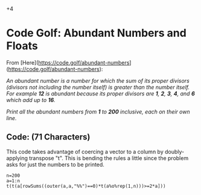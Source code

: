+4

# Code Golf: Abundant Numbers and Floats

From [Here](<https://code.golf/abundant-numbers>](https://code.golf/abundant-numbers):

*An abundant number is a number for which the sum of its proper divisors (divisors not including the number itself) is greater than the number itself. For example **12** is abundant because its proper divisors are **1**, **2**, **3**, **4**, and **6** which add up to **16**.*

*Print all the abundant numbers from **1** to **200** inclusive, each on their own line.*

## Code: (71 Characters)

This code takes advantage of coercing a vector to a column by doubly-applying transpose "t". This is bending the rules a little since the problem asks for just the numbers to be printed.

```{r abundant}
n=200
a=1:n
t(t(a[rowSums((outer(a,a,"%%")==0)*t(a%o%rep(1,n)))>=2*a]))
```
